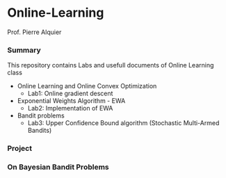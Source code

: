 # Online-Learning

Prof. Pierre Alquier

### Summary

This repository contains Labs and usefull documents of Online Learning class

- Online Learning and Online Convex Optimization 
  - Lab1: Online gradient descent
- Exponential Weights Algorithm - EWA
  - Lab2: Implementation of EWA
- Bandit problems
  - Lab3: Upper Confidence Bound algorithm (Stochastic Multi-Armed Bandits)
  
### Project

### **On Bayesian Bandit Problems**

